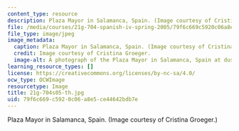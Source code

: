 ```yaml
---
content_type: resource
description: Plaza Mayor in Salamanca, Spain. (Image courtesy of Cristina Groeger.)
file: /media/courses/21g-704-spanish-iv-spring-2005/79f6c669c5920c06a8e5ce44642bdb7e_21g-704s05-th.jpg
file_type: image/jpeg
image_metadata:
  caption: Plaza Mayor in Salamanca, Spain. (Image courtesy of Cristina Groeger.)
  credit: Image courtesy of Cristina Groeger.
  image-alt: A photograph of the Plaza Mayor in Salamanca, Spain at dusk.
learning_resource_types: []
license: https://creativecommons.org/licenses/by-nc-sa/4.0/
ocw_type: OCWImage
resourcetype: Image
title: 21g-704s05-th.jpg
uid: 79f6c669-c592-0c06-a8e5-ce44642bdb7e
---
```

Plaza Mayor in Salamanca, Spain. (Image courtesy of Cristina Groeger.)